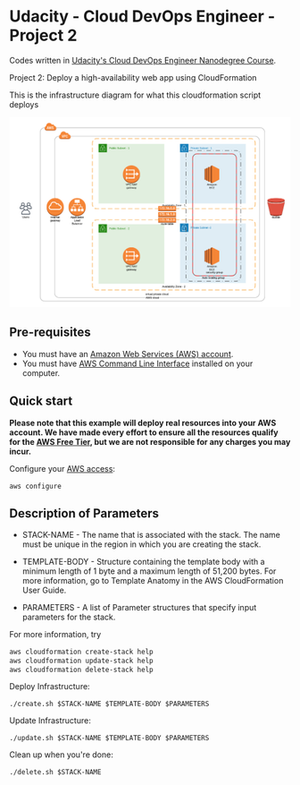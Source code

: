 # Udacity - Cloud DevOps Engineer - Project 2

Codes written in [Udacity's Cloud DevOps Engineer Nanodegree Course](https://www.udacity.com/course/cloud-dev-ops-nanodegree--nd9991).

Project 2: Deploy a high-availability web app using CloudFormation

This is the infrastructure diagram for what this cloudformation script deploys

![diagram](./diagram.png)

## Pre-requisites

* You must have an [Amazon Web Services (AWS) account](http://aws.amazon.com/).
* You must have [AWS Command Line Interface](https://aws.amazon.com/cli/) installed on your computer. 

## Quick start

**Please note that this example will deploy real resources into your AWS account. We have made every effort to ensure 
all the resources qualify for the [AWS Free Tier](https://aws.amazon.com/free/), but we are not responsible for any
charges you may incur.** 

Configure your [AWS access](https://docs.aws.amazon.com/cli/latest/userguide/cli-chap-configure.html):

```
aws configure
```

## Description of Parameters

* STACK-NAME - The  name that is associated with the stack. The name must be unique in the region in which you are creating the stack.

* TEMPLATE-BODY - Structure containing the template body with a minimum  length  of  1 byte  and a maximum length of 51,200 bytes. For more information, go to Template Anatomy in the AWS CloudFormation User Guide.

* PARAMETERS - A list of Parameter structures that specify input parameters for the stack. 

For more information, try 
```
aws cloudformation create-stack help
aws cloudformation update-stack help
aws cloudformation delete-stack help
```


Deploy Infrastructure:

```
./create.sh $STACK-NAME $TEMPLATE-BODY $PARAMETERS
```

Update Infrastructure:

```
./update.sh $STACK-NAME $TEMPLATE-BODY $PARAMETERS
```

Clean up when you're done:

```
./delete.sh $STACK-NAME
```